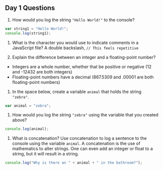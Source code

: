 ## Day 1 Questions

1. How would you log the string `"Hello World!"` to the console?

```javascript
var string1 = "Hello World!";
console.log(string1);
```

1. What is the character you would use to indicate comments in a JavaScript file?
A double backslash, `// This feels repetitive`

1. Explain the difference between an integer and a floating-point number?
- Integers are a whole number, whether that be positive or negative (12 and -12432 are both integers)
- Floating-point numbers have a decimal (867.5309 and .00001 are both floating-point numbers)

1. In the space below, create a variable `animal` that holds the string `"zebra"`.
```javascript
var animal = "zebra";
```

1. How would you log the string `"zebra"` using the variable that you created above?
```Javascript
console.log(animal);
```

1. What is concatenation? Use concatenation to log a sentence to the console using the variable `animal`.
A concatenation is the use of mathematics to alter strings. One can even add an integer or float to a string, but it will result in a string.
```javascript
console.log("Why is there an " + animal + " in the bathroom?");
```

